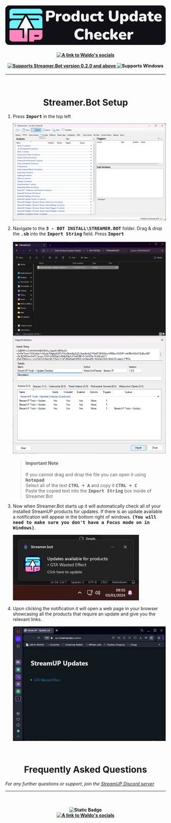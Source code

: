 <h4 align="center">
  <img src="../Assets/Product Update Checker - Banner.png" alt="Product Update Checker">
</h4>

<h4 align="center">
  <a href="https://waldoandfriends.tv/">
    <img alt="A link to Waldo's socials" src="https://img.shields.io/badge/Created%20by%20WaldoAndFriends-white?style=for-the-badge">
  </a>
  <br><br>
    <a href="https://streamer.bot">
        <img alt="Supports Streamer.Bot version 0.2.0 and above" src="https://img.shields.io/badge/Streamer.Bot-v0.2.0+-%23FFFFFF?style=for-the-badge&labelColor=9038e8">
    </a>
    <img alt="Supports Windows" src="https://img.shields.io/badge/Windows-%23FFFFFF?style=for-the-badge&logo=windows&labelColor=00a2ed">
</h4>

---

<br>

<h1 align="center">
        Streamer.Bot Setup
</h1>

1. Press <kbd><b>Import</b></kbd> in the top left<br>

   <img src="../Assets/Product Update Checker - Import 1.png" alt="StreamerBot import ui screenshot">

2. Navigate to the <kbd><b>3 - BOT INSTALL\STREAMER.BOT</b></kbd> folder. Drag & drop the <kbd><b>.sb</b></kbd> into the <kbd><b>Import String</kbd></b> field. Press <kbd><b>Import</b></kbd><br><br>
    <img src="../Assets/Product Update Checker - Import 2.png" alt=".SB file import screenshot">
    <img src="../Assets/Product Update Checker - Import 3.png" alt=".SB file import screenshot"><br>
    > <h4>Important Note</h4>
    > If you cannot drag and drop the file you can open it using <kbd><b>Notepad</b></kbd><br>
    > Select all of the text <kbd><b>CTRL + A</b></kbd> and copy it <kbd><b>CTRL + C</b></kbd><br>
    > Paste the copied text into the <kbd><b>Import String</b></kbd> box inside of Streamer.Bot<br>

3. Now when Streamer.Bot starts up it will automatically check all of your installed StreamUP products for updates. If there is an update available a notification will appear in the bottom right of windows. <kbd><b>(You will need to make sure you don't have a Focus mode on in Windows)</b></kbd>.

   <img src="../Assets/Product Update Checker - Update 1.png" alt="StreamerBot import ui screenshot">

4. Upon clicking the notification it will open a web page in your browser showcasing all the products that require an update and give you the relevant links.

   <img src="../Assets/Product Update Checker - Update 2.png" alt="StreamerBot import ui screenshot">

<br>

<h1 align="center">
        Frequently Asked Questions
</h1>

*For any further questions or support, join the [StreamUP Discord server](https://discord.com/invite/RnDKRaVCEu?)*

---

<br>

<h4 align="center">
  <img alt="Static Badge" src="https://img.shields.io/badge/A%20StreamUP%20Product-%23fc6caf?style=for-the-badge"><br>
  <a href="https://waldoandfriends.tv/">
    <img alt="A link to Waldo's socials" src="https://img.shields.io/badge/Created%20by%20WaldoAndFriends-white?style=for-the-badge">
  </a>
</h4>
